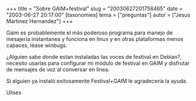 +++
title = "Sobre GAIM+festival"
slug = "20030627201758465"
date = "2003-06-27 20:17:00"
[taxonomies]
tema = ["preguntas"]
autor = ["Jesus Martinez Hernandez"]
+++

Gaim es probablemente el más poderoso programa para manejo de mesajería
instantanea y funciona en linux y en otras plataformas menos capaces,
léase winbugs.

¿Alguien sabe donde estan instaladas las voces de festival en Debian?,
necesito usarlas para configurar mi módulo de festival en GAIM y
disfrutar de mensajes de voz al conversar en linea.

Si alguien ya instaló exitosamente Festival+GAIM le agradecería la
ayuda.

Ulises

